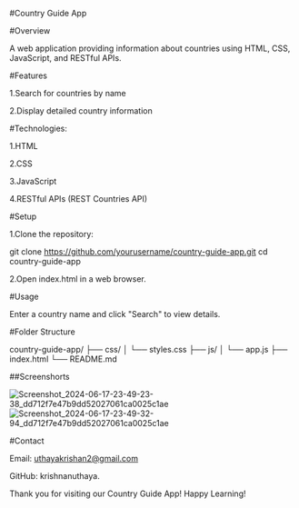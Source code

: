 #Country Guide App

#Overview

A web application providing information about countries using HTML, CSS, JavaScript, and RESTful APIs.

#Features

1.Search for countries by name

2.Display detailed country information

#Technologies:

1.HTML

2.CSS

3.JavaScript

4.RESTful APIs (REST Countries API)

#Setup

1.Clone the repository:

git clone https://github.com/yourusername/country-guide-app.git
cd country-guide-app

2.Open index.html in a web browser.

#Usage

Enter a country name and click "Search" to view details.

#Folder Structure

country-guide-app/
├── css/
│   └── styles.css
├── js/
│   └── app.js
├── index.html
└── README.md

##Screenshorts

![Screenshot_2024-06-17-23-49-23-38_dd712f7e47b9dd52027061ca0025c1ae](https://github.com/Krishnanuthaya/Country-guide-App/assets/160346932/f3fbb213-2cf1-48de-bda6-2263a5041d4e)
![Screenshot_2024-06-17-23-49-32-94_dd712f7e47b9dd52027061ca0025c1ae](https://github.com/Krishnanuthaya/Country-guide-App/assets/160346932/108ecada-4b3e-4d12-98d5-b8cbb3d60df3)

#Contact

Email: uthayakrishan2@gmail.com

GitHub: krishnanuthaya.

Thank you for visiting our Country Guide App! Happy Learning!
